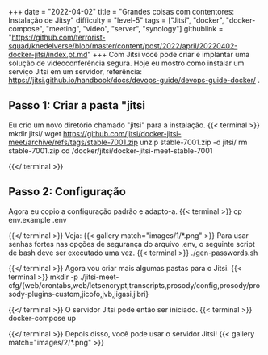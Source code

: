 +++
date = "2022-04-02"
title = "Grandes coisas com contentores: Instalação de Jitsy"
difficulty = "level-5"
tags = ["Jitsi", "docker", "docker-compose", "meeting", "video", "server", "synology"]
githublink = "https://github.com/terrorist-squad/knedelverse/blob/master/content/post/2022/april/20220402-docker-jitsi/index.pt.md"
+++
Com Jitsi você pode criar e implantar uma solução de videoconferência segura. Hoje eu mostro como instalar um serviço Jitsi em um servidor, referência: https://jitsi.github.io/handbook/docs/devops-guide/devops-guide-docker/ .
## Passo 1: Criar a pasta "jitsi
Eu crio um novo diretório chamado "jitsi" para a instalação.
{{< terminal >}}
mkdir jitsi/
wget https://github.com/jitsi/docker-jitsi-meet/archive/refs/tags/stable-7001.zip
unzip  stable-7001.zip -d jitsi/
rm stable-7001.zip 
cd /docker/jitsi/docker-jitsi-meet-stable-7001

{{</ terminal >}}

## Passo 2: Configuração
Agora eu copio a configuração padrão e adapto-a.
{{< terminal >}}
cp env.example .env

{{</ terminal >}}
Veja:
{{< gallery match="images/1/*.png" >}}
Para usar senhas fortes nas opções de segurança do arquivo .env, o seguinte script de bash deve ser executado uma vez.
{{< terminal >}}
./gen-passwords.sh

{{</ terminal >}}
Agora vou criar mais algumas pastas para o Jitsi.
{{< terminal >}}
mkdir -p ./jitsi-meet-cfg/{web/crontabs,web/letsencrypt,transcripts,prosody/config,prosody/prosody-plugins-custom,jicofo,jvb,jigasi,jibri}

{{</ terminal >}}
O servidor Jitsi pode então ser iniciado.
{{< terminal >}}
docker-compose up

{{</ terminal >}}
Depois disso, você pode usar o servidor Jitsi!
{{< gallery match="images/2/*.png" >}}

